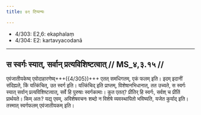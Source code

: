 ```yaml
---
title: ७९ टिप्पन्यः

---
```

- 4/303: E2,6: ekaphalaṃ
- 4/304: E2: kartavyacodanā

____________________________________________


## स स्वर्गः स्यात्, सर्वान् प्रत्यविशिष्टत्वात् // MS_४,३.१५ //

एवंजातीयकेष्व् एवोदाहारणेष्व्+++({4/305})+++ एतत् समधिगतम्, एकं फलम् इति। इदम् इदानीं संदिह्यते, किं यत्किंचित्, उत स्वर्ग इति। यत्किंचिद् इति प्राप्तम्, विशेषानभिधानात्, तत उच्यते, स स्वर्गः स्यात् सर्वान् प्रत्यविशिष्टत्वात्, सर्वे हि पुरुषाः स्वर्गकामाः। कुत एतत्? प्रीतिर् हि स्वर्गः, सर्वश् च प्रीतिं प्रार्थयते। किम् अतः? यद्य् एवम्, अविशेषवचनः शब्दो न विशेषे व्यवस्थापितो भविष्यति, यजेत कुर्याद् इति। तस्मात् स्वर्गफलम् एवंजातीयकम् इति।
